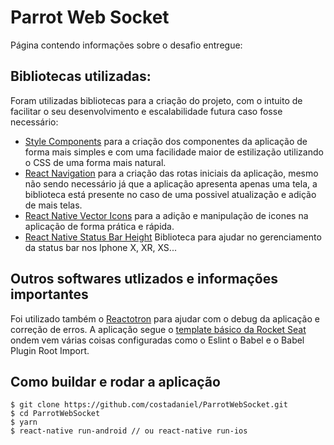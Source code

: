 # Parrot Web Socket

Página contendo informações sobre o desafio entregue:

## Bibliotecas utilizadas:

Foram utilizadas bibliotecas para a criação do projeto, com o intuito de facilitar o seu desenvolvimento e escalabilidade futura caso fosse necessário:

- [Style Components](https://www.styled-components.com/ "Style Components") para a criação dos componentes da aplicação de forma mais simples e com uma facilidade maior de estilização utilizando o CSS de uma forma mais natural.
- [React Navigation](https://reactnavigation.org "React Navigation") para a criação das rotas iniciais da aplicação, mesmo não sendo necessário já que a aplicação apresenta apenas uma tela, a biblioteca está presente no caso de uma possivel atualização e adição de mais telas.
- [React Native Vector Icons](https://github.com/oblador/react-native-vector-icons "React Native Vector Icons") para a adição e manipulação de icones na aplicação de forma prática e rápida.
- [React Native Status Bar Height](https://www.npmjs.com/package/react-native-status-bar-height "React Native Statusbar Height") Biblioteca para ajudar no gerenciamento da status bar nos Iphone X, XR, XS...

## Outros softwares utlizados e informações importantes

Foi utilizado também o [Reactotron](https://github.com/infinitered/reactotron "Reactotron") para ajudar com o debug da aplicação e correção de erros. A aplicação segue o [template básico da Rocket Seat](https://github.com/Rocketseat/react-native-template-rocketseat-basic "template básico da Rocket Seat") ondem vem várias coisas configuradas como o Eslint o Babel e o Babel Plugin Root Import.

## Como buildar e rodar a aplicação

```
$ git clone https://github.com/costadaniel/ParrotWebSocket.git
$ cd ParrotWebSocket
$ yarn
$ react-native run-android // ou react-native run-ios
```
